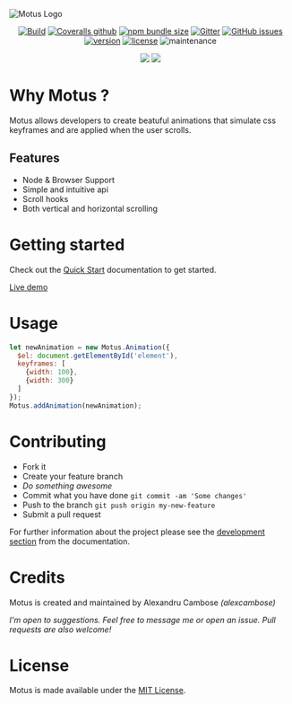 ![Motus Logo](https://i.imgur.com/GpeWN0B.png "Motus logo")

<p align="center">
      <a href="https://travis-ci.com/alexcambose/motus"><img alt="Build" src="https://img.shields.io/travis/com/alexcambose/motus.svg?style=flat-square"></a>
<a href="https://coveralls.io/github/alexcambose/motus?branch=master"><img alt="Coveralls github" src="https://img.shields.io/coveralls/github/alexcambose/motus.svg?style=flat-square"></a>
  <a href="https://packagephobia.now.sh/result?p=motus"><img alt="npm bundle size" src="https://img.shields.io/bundlephobia/minzip/motus.svg?style=flat-square"></a>
  <a href="https://gitter.im/alexcambose/motus"><img alt="Gitter" src="https://img.shields.io/gitter/room/alexcambose/motus.svg?color=%23B22C5B&style=flat-square"></a>
  <a href="https://github.com/alexcambose/motus/issues"><img alt="GitHub issues" src="https://img.shields.io/github/issues/alexcambose/motus.svg?style=flat-square"></a>
   <a href="https://www.npmjs.com/package/motus"><img alt="version" src="https://img.shields.io/npm/v/motus.svg?style=flat-square"></a>
  <a href="https://github.com/alexcambose/motus/blob/master/LICENSE"><img alt="license" src="https://img.shields.io/github/license/alexcambose/motus.svg?style=flat-square"></a>
  <img alt="maintenance" src="https://img.shields.io/maintenance/yes/2019.svg?style=flat-square">
</p>

<p align="center">
  <a href="https://forthebadge.com"><img src="https://forthebadge.com/images/badges/makes-people-smile.svg"></a>
  <a href="https://forthebadge.com"><img src="https://forthebadge.com/images/badges/made-with-javascript.svg"></a>
</p>

# Why Motus ?
Motus allows developers to create beatuful animations that simulate css keyframes and are applied when the user scrolls.

## Features
- Node & Browser Support
- Simple and intuitive api
- Scroll hooks
- Both vertical and horizontal scrolling

# Getting started
Check out the [Quick Start](https://alexcambose.github.io/motus/) documentation to get started.

[Live demo](https://codesandbox.io/s/ol4v495l8z)
# Usage 
```js 
let newAnimation = new Motus.Animation({
  $el: document.getElementById('element'),
  keyframes: [
    {width: 100},
    {width: 300}
  ]
});
Motus.addAnimation(newAnimation);
```
<!--- [start code] -->
<div class="box mb-12" id="element"></div>
<!--- [end code] -->


# Contributing

- Fork it
- Create your feature branch
- *Do something awesome*
- Commit what you have done `git commit -am 'Some changes'`
- Push to the branch `git push origin my-new-feature`
- Submit a pull request

For further information about the project please see the [development section](development) from the documentation.

# Credits
Motus is created and maintained by Alexandru Cambose *(alexcambose)*

*I'm open to suggestions. Feel free to message me or open an issue. Pull requests are also welcome!*

# License

Motus is made available under the [MIT License](LICENSE).

